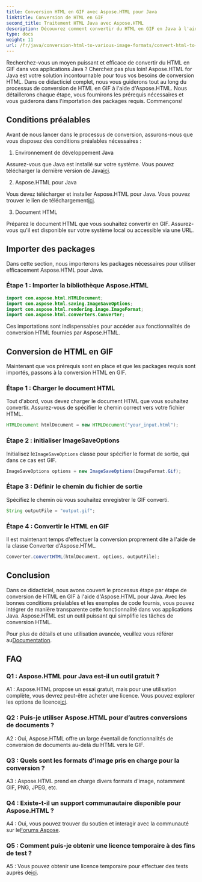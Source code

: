 ```yaml
---
title: Conversion HTML en GIF avec Aspose.HTML pour Java
linktitle: Conversion de HTML en GIF
second_title: Traitement HTML Java avec Aspose.HTML
description: Découvrez comment convertir du HTML en GIF en Java à l'aide d'Aspose.HTML. Un guide complet étape par étape pour une conversion HTML vers GIF efficace.
type: docs
weight: 11
url: /fr/java/conversion-html-to-various-image-formats/convert-html-to-gif/
---
```

Recherchez-vous un moyen puissant et efficace de convertir du HTML en GIF dans vos applications Java ? Cherchez pas plus loin! Aspose.HTML for Java est votre solution incontournable pour tous vos besoins de conversion HTML. Dans ce didacticiel complet, nous vous guiderons tout au long du processus de conversion de HTML en GIF à l'aide d'Aspose.HTML. Nous détaillerons chaque étape, vous fournirons les prérequis nécessaires et vous guiderons dans l'importation des packages requis. Commençons!

## Conditions préalables

Avant de nous lancer dans le processus de conversion, assurons-nous que vous disposez des conditions préalables nécessaires :

1. Environnement de développement Java

Assurez-vous que Java est installé sur votre système. Vous pouvez télécharger la dernière version de Java[ici](https://www.oracle.com/java/technologies/javase-downloads.html).

2. Aspose.HTML pour Java

 Vous devez télécharger et installer Aspose.HTML pour Java. Vous pouvez trouver le lien de téléchargement[ici](https://releases.aspose.com/html/java/).

3. Document HTML

Préparez le document HTML que vous souhaitez convertir en GIF. Assurez-vous qu'il est disponible sur votre système local ou accessible via une URL.

## Importer des packages

Dans cette section, nous importerons les packages nécessaires pour utiliser efficacement Aspose.HTML pour Java. 

### Étape 1 : Importer la bibliothèque Aspose.HTML

```java
import com.aspose.html.HTMLDocument;
import com.aspose.html.saving.ImageSaveOptions;
import com.aspose.html.rendering.image.ImageFormat;
import com.aspose.html.converters.Converter;
```

Ces importations sont indispensables pour accéder aux fonctionnalités de conversion HTML fournies par Aspose.HTML.

## Conversion de HTML en GIF

Maintenant que vos prérequis sont en place et que les packages requis sont importés, passons à la conversion HTML en GIF.

### Étape 1 : Charger le document HTML

Tout d'abord, vous devez charger le document HTML que vous souhaitez convertir. Assurez-vous de spécifier le chemin correct vers votre fichier HTML.

```java
HTMLDocument htmlDocument = new HTMLDocument("your_input.html");
```

### Étape 2 : initialiser ImageSaveOptions

 Initialisez le`ImageSaveOptions` classe pour spécifier le format de sortie, qui dans ce cas est GIF.

```java
ImageSaveOptions options = new ImageSaveOptions(ImageFormat.Gif);
```

### Étape 3 : Définir le chemin du fichier de sortie

Spécifiez le chemin où vous souhaitez enregistrer le GIF converti.

```java
String outputFile = "output.gif";
```

### Étape 4 : Convertir le HTML en GIF

Il est maintenant temps d'effectuer la conversion proprement dite à l'aide de la classe Converter d'Aspose.HTML.

```java
Converter.convertHTML(htmlDocument, options, outputFile);
```

## Conclusion

Dans ce didacticiel, nous avons couvert le processus étape par étape de conversion de HTML en GIF à l'aide d'Aspose.HTML pour Java. Avec les bonnes conditions préalables et les exemples de code fournis, vous pouvez intégrer de manière transparente cette fonctionnalité dans vos applications Java. Aspose.HTML est un outil puissant qui simplifie les tâches de conversion HTML.

 Pour plus de détails et une utilisation avancée, veuillez vous référer au[Documentation](https://reference.aspose.com/html/java/).

## FAQ

### Q1 : Aspose.HTML pour Java est-il un outil gratuit ?

 A1 : Aspose.HTML propose un essai gratuit, mais pour une utilisation complète, vous devrez peut-être acheter une licence. Vous pouvez explorer les options de licence[ici](https://purchase.aspose.com/buy).

### Q2 : Puis-je utiliser Aspose.HTML pour d’autres conversions de documents ?

A2 : Oui, Aspose.HTML offre un large éventail de fonctionnalités de conversion de documents au-delà du HTML vers le GIF.

### Q3 : Quels sont les formats d'image pris en charge pour la conversion ?

A3 : Aspose.HTML prend en charge divers formats d'image, notamment GIF, PNG, JPEG, etc.

### Q4 : Existe-t-il un support communautaire disponible pour Aspose.HTML ?

 A4 : Oui, vous pouvez trouver du soutien et interagir avec la communauté sur le[Forums Aspose](https://forum.aspose.com/).

### Q5 : Comment puis-je obtenir une licence temporaire à des fins de test ?

 A5 : Vous pouvez obtenir une licence temporaire pour effectuer des tests auprès de[ici](https://purchase.aspose.com/temporary-license/).